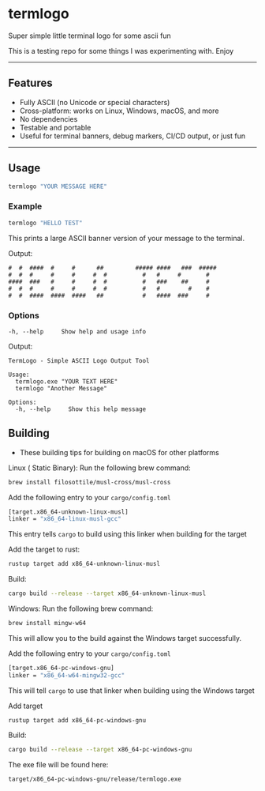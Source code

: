 # termlogo

Super simple little terminal logo for some ascii fun

This is a testing repo for some things I was experimenting with. Enjoy

---

##  Features

-  Fully ASCII (no Unicode or special characters)
-  Cross-platform: works on Linux, Windows, macOS, and more
-  No dependencies
-  Testable and portable
-  Useful for terminal banners, debug markers, CI/CD output, or just fun

---

## Usage

```bash
termlogo "YOUR MESSAGE HERE"
```

### Example
```bash
termlogo "HELLO TEST"
```
This prints a large ASCII banner version of your message to the terminal.

Output:
```
#  #  ####  #     #      ##         ##### ####   ###  ##### 
#  #  #     #     #     #  #          #   #     #       #   
####  ###   #     #     #  #          #   ###    ##     #   
#  #  #     #     #     #  #          #   #        #    #   
#  #  ####  ####  ####   ##           #   ####  ###     #   
```

### Options
```
-h, --help     Show help and usage info
```
Output:
```
TermLogo - Simple ASCII Logo Output Tool

Usage:
  termlogo.exe "YOUR TEXT HERE"
  termlogo "Another Message"

Options:
  -h, --help     Show this help message
```

## Building

* These building tips for building on macOS for other platforms

Linux ( Static Binary):
Run the following brew command:
```bash
brew install filosottile/musl-cross/musl-cross
```
Add the following entry to your `cargo/config.toml`
```bash
[target.x86_64-unknown-linux-musl]
linker = "x86_64-linux-musl-gcc"
```
This entry tells `cargo` to build using this linker when building for the target

Add the target to rust:
```bash
rustup target add x86_64-unknown-linux-musl
```
Build:
```bash
cargo build --release --target x86_64-unknown-linux-musl
```

Windows: 
Run the following brew command:
```bash
brew install mingw-w64
```
This will allow you to the build against the Windows target successfully.

Add the following entry to your `cargo/config.toml`
```bash
[target.x86_64-pc-windows-gnu]
linker = "x86_64-w64-mingw32-gcc"
```
This will tell `cargo` to use that linker when building using the Windows target

Add target
```shell
rustup target add x86_64-pc-windows-gnu
```

Build:
```bash
cargo build --release --target x86_64-pc-windows-gnu
```
The exe file will be found here:
```
target/x86_64-pc-windows-gnu/release/termlogo.exe
```

